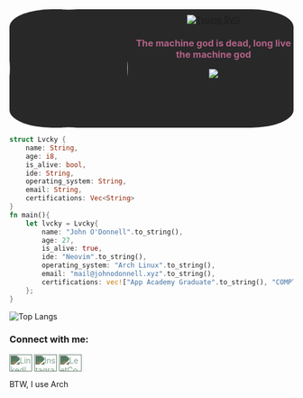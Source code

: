 <div align="center" style="display:flex;justify-content:left;background-color:#282828;border-radius:15%;">
<a href="https://media.licdn.com/dms/image/v2/D4E03AQGzJYM10lvN-g/profile-displayphoto-shrink_200_200/profile-displayphoto-shrink_200_200/0/1721529085827?e=1747872000&v=beta&t=tms8XYLGhfZjn3sSXCcvTHSJ1lPE9JEZAy28aA-zhNs"><img src="https://media.licdn.com/dms/image/v2/D4E03AQGzJYM10lvN-g/profile-displayphoto-shrink_200_200/profile-displayphoto-shrink_200_200/0/1721529085827?e=1747872000&v=beta&t=tms8XYLGhfZjn3sSXCcvTHSJ1lPE9JEZAy28aA-zhNs" style="border-radius: 50%; width: 15em; height: 15em; margin-right: 10px;" /></a>
<div style="margin-top:2%;">
<a href="https://git.io/typing-svg"><img src="https://readme-typing-svg.demolab.com?font=Nerd+Font&weight=600&size=30&pause=1000&color=458588&center=true&vCenter=true&random=true&width=435&lines=+John+O'Donnell" alt="Typing SVG" /></a>
<h3 align="center" style="color:#b16286">The machine god is dead, long live the machine god</h3>
<a href="https://www.codewars.com/users/Lvcky-gg"><img src="https://www.codewars.com/users/Lvcky-gg/badges/large" /></a>
</div>
</div>

```rust
struct Lvcky {
    name: String,
    age: i8,
    is_alive: bool,
    ide: String,
    operating_system: String,
    email: String,
    certifications: Vec<String>
}
fn main(){
    let lvcky = Lvcky{
        name: "John O'Donnell".to_string(),
        age: 27,
        is_alive: true,
        ide: "Neovim".to_string(),
        operating_system: "Arch Linux".to_string(),
        email: "mail@johnodonnell.xyz".to_string(),
        certifications: vec!["App Academy Graduate".to_string(), "COMPTIA Security+".to_string()]
    };
}
```
![Top Langs](https://github-readme-stats.vercel.app/api/top-langs/?username=lvcky-gg&count_private=true&show_icons=true&theme=gruvbox&include_all_commits=true&hide_border=true&layout=compact&langs_count=12&hide=html,css)

### Connect with me:
<p>
<a href="https://www.linkedin.com/in/lvcky-gg/" target="blank"><img align="center" src="https://raw.githubusercontent.com/rahuldkjain/github-profile-readme-generator/master/src/images/icons/Social/linked-in-alt.svg" alt="LinkedIn" height="30" width="40" style="filter: invert(60%) sepia(20%) saturate(300%) hue-rotate(90deg);" /></a>
<a href="https://instagram.com/irishredales" target="blank"><img align="center" src="https://raw.githubusercontent.com/rahuldkjain/github-profile-readme-generator/master/src/images/icons/Social/instagram.svg" alt="Instagram" height="30" width="40" style="filter: invert(60%) sepia(20%) saturate(300%) hue-rotate(90deg);" /></a>
<a href="https://www.leetcode.com/lvcky-gg" target="blank"><img align="center" src="https://raw.githubusercontent.com/rahuldkjain/github-profile-readme-generator/master/src/images/icons/Social/leet-code.svg" alt="LeetCode" height="30" width="40" style="filter: invert(60%) sepia(20%) saturate(300%) hue-rotate(90deg);" /></a>
</p>
BTW, I use Arch




